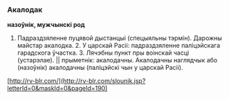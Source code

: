 ### Акалодак
**назоўнік, мужчынскі род**

1. Падраздзяленне пуцявой дыстанцыі (спецыяльны тэрмін). Дарожны майстар акалодка. 2. У царскай Расіі: падраздзяленне паліцэйскага гарадскога ўчастка. 3. Лячэбны пункт пры воінскай часці (устарэлае). || прыметнік: акалодачны. Акалодачны наглядчык або (назоўнік) акалодачны (паліцэйскі чын у царскай Расіі).

<a rel="author">[http://rv-blr.com/](http://rv-blr.com/slounik.jsp?letterId=0&maskId=0&pageId=190)</a>
